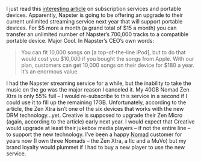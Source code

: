 I just read this [interesting
article](http://www.usatoday.com/tech/products/services/2004-12-20-microsoft-subs_x.htm)
on subscription services and portable devices. Apparently, Napster is
going to be offering an upgrade to their current unlimited streaming
service next year that will support portable devices. For \$5 more a
month (a grand total of \$15 a month) you can transfer an unlimited
number of Napster’s 700,000 tracks to a compatible portable device.
Major Cool. In Napster’s CEO’s own words:

> You can fit 10,000 songs on [a top-of-the-line iPod], but to do that
> would cost you \$10,000 if you bought the songs from Apple. With our
> plan, customers can get 10,000 songs on their device for \$180 a year.
> It’s an enormous value.

I had the Napster streaming service for a while, but the inability to
take the music on the go was the major reason I canceled it. My 40GB
Nomad Zen Xtra is only 55% full – I would re-subscribe to this service
in a second if I could use it to fill up the remaining 17GB.
Unfortunately, according to the article, the Zen Xtra isn’t one of the
six devices that works with the new DRM technology…yet. Creative is
supposed to upgrade their Zen Micro (again, according to the article)
early next year. I would expect that Creative would upgrade at least
their jukebox media players – if not the entire line – to support the
new technology. I’ve been a happy [Nomad](http://www.nomadworld.com/)
customer for years now (I own three Nomads – the Zen Xtra, a IIc and a
MuVo) but my brand loyalty would plummet if I had to buy a new player to
use the new service.

